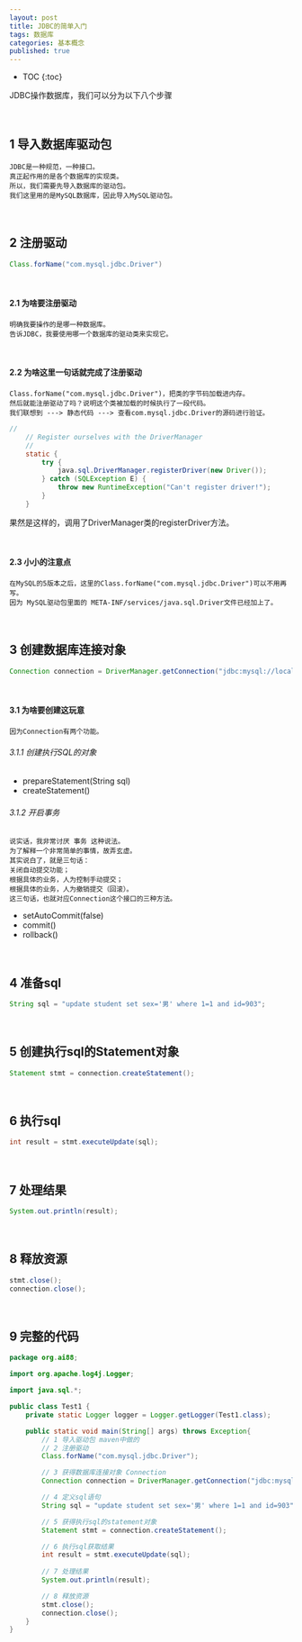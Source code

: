 ```yaml
---
layout: post
title: JDBC的简单入门
tags: 数据库
categories: 基本概念
published: true
---
```


* TOC
{:toc}

JDBC操作数据库，我们可以分为以下八个步骤

&nbsp;
## 1 导入数据库驱动包
    JDBC是一种规范，一种接口。
    真正起作用的是各个数据库的实现类。
    所以，我们需要先导入数据库的驱动包。
    我们这里用的是MySQL数据库，因此导入MySQL驱动包。

&nbsp;
## 2 注册驱动
```java
Class.forName("com.mysql.jdbc.Driver")
```

&nbsp;
#### 2.1 为啥要注册驱动
    明确我要操作的是哪一种数据库。
    告诉JDBC，我要使用哪一个数据库的驱动类来实现它。

&nbsp;
#### 2.2 为啥这里一句话就完成了注册驱动
    Class.forName("com.mysql.jdbc.Driver")，把类的字节码加载进内存。
    然后就能注册驱动了吗？说明这个类被加载的时候执行了一段代码。
    我们联想到 ---> 静态代码 ---> 查看com.mysql.jdbc.Driver的源码进行验证。
```java
//
    // Register ourselves with the DriverManager
    //
    static {
        try {
            java.sql.DriverManager.registerDriver(new Driver());
        } catch (SQLException E) {
            throw new RuntimeException("Can't register driver!");
        }
    }
```
果然是这样的，调用了DriverManager类的registerDriver方法。

&nbsp;
#### 2.3 小小的注意点
    在MySQL的5版本之后，这里的Class.forName("com.mysql.jdbc.Driver")可以不用再写。
    因为 MySQL驱动包里面的 META-INF/services/java.sql.Driver文件已经加上了。

&nbsp;
## 3 创建数据库连接对象
```java
Connection connection = DriverManager.getConnection("jdbc:mysql://localhost:3306/learn", "ai88", "5201314");
```

&nbsp;
#### 3.1 为啥要创建这玩意
    因为Connection有两个功能。

###### 3.1.1 创建执行SQL的对象
- prepareStatement(String sql)
- createStatement()

###### 3.1.2 开启事务
    说实话，我非常讨厌 事务 这种说法。
    为了解释一个非常简单的事情，故弄玄虚。
    其实说白了，就是三句话：
    关闭自动提交功能；
    根据具体的业务，人为控制手动提交；
    根据具体的业务，人为撤销提交（回滚）。
    这三句话，也就对应Connection这个接口的三种方法。
- setAutoCommit(false)
- commit()
- rollback()

&nbsp;
## 4 准备sql
```java
String sql = "update student set sex='男' where 1=1 and id=903";
```

&nbsp;
## 5 创建执行sql的Statement对象
```java
Statement stmt = connection.createStatement();
```

&nbsp;
## 6 执行sql
```java
int result = stmt.executeUpdate(sql);
```

&nbsp;
## 7 处理结果
```java
System.out.println(result);
```

&nbsp;
## 8 释放资源
```java
stmt.close();
connection.close();
```

&nbsp;
## 9 完整的代码
```java
package org.ai88;

import org.apache.log4j.Logger;

import java.sql.*;

public class Test1 {
    private static Logger logger = Logger.getLogger(Test1.class);

    public static void main(String[] args) throws Exception{
        // 1 导入驱动包 maven中做的
        // 2 注册驱动
        Class.forName("com.mysql.jdbc.Driver");

        // 3 获得数据库连接对象 Connection
        Connection connection = DriverManager.getConnection("jdbc:mysql://192.168.66.203:3306/learn", "ai88", "5201314");

        // 4 定义sql语句
        String sql = "update student set sex='男' where 1=1 and id=903";

        // 5 获得执行sql的statement对象
        Statement stmt = connection.createStatement();

        // 6 执行sql获取结果
        int result = stmt.executeUpdate(sql);
        
        // 7 处理结果
        System.out.println(result);

        // 8 释放资源
        stmt.close();
        connection.close();
    }
}
```
